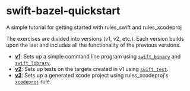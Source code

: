 # swift-bazel-quickstart

A simple tutorial for getting started with rules_swift and rules_xcodeproj

The exercises are divided into versions (v1, v2, etc.). Each version builds
upon the last and includes all the functionality of the previous
versions.

* **[v1](https://github.com/maxwellE/swift-bazel-quickstart/tree/v1)**: Sets up a simple command line program using [`swift_binary`](https://github.com/bazelbuild/rules_swift/blob/master/doc/rules.md#swift_binary) and [`swift_library`](https://github.com/bazelbuild/rules_swift/blob/master/doc/rules.md#swift_library).
* **[v2](https://github.com/maxwellE/swift-bazel-quickstart/tree/v2)**: Sets up tests on the targets created in v1 using [`swift_test`](https://github.com/bazelbuild/rules_swift/blob/master/doc/rules.md#swift_test).
* **[v3](https://github.com/maxwellE/swift-bazel-quickstart/tree/v3)**: Sets up a generated xcode project using rules_xcodeproj's [`xcodeproj`](https://github.com/MobileNativeFoundation/rules_xcodeproj/blob/main/docs/bazel.md#xcodeproj) rule.
